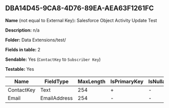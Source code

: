 ## DBA14D45-9CA8-4D76-89EA-AEA63F1261FC

**Name** (not equal to External Key)**:** Salesforce Object Activity Update Test

**Description:** n/a

**Folder:** Data Extensions/test/

**Fields in table:** 2

**Sendable:** Yes (`ContactKey` to `Subscriber Key`)

**Testable:** Yes

| Name | FieldType | MaxLength | IsPrimaryKey | IsNullable | DefaultValue |
| --- | --- | --- | --- | --- | --- |
| ContactKey | Text | 254 | + | - |  |
| Email | EmailAddress | 254 | - | - |  |
